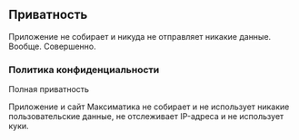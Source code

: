 ## Приватность

Приложение не собирает и никуда не отправляет никакие данные. Вообще. Совершенно.

### Политика конфиденциальности

Полная приватность

Приложение и сайт Максиматика не собирает и не использует никакие пользовательские данные, не отслеживает IP-адреса и не использует куки.
